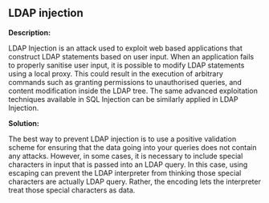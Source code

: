 
LDAP injection
-------

**Description:**

LDAP Injection is an attack used to exploit web based applications that 
construct LDAP statements based on user input. When an application fails to properly 
sanitise user input, it is possible to modify LDAP statements using a local proxy. 
This could result in the execution of arbitrary commands such as granting permissions to 
unauthorised queries, and content modification inside the LDAP tree.
The same advanced exploitation techniques available in SQL Injection can be similarly 
applied in LDAP Injection.



**Solution:**

The best way to prevent LDAP injection is to use a positive validation scheme for ensuring 
that the data going into your queries does not contain any attacks. However, in some cases, 
it is necessary to include special characters in input that is passed into an LDAP query. 
In this case, using escaping can prevent the LDAP interpreter from thinking those special 
characters are actually LDAP query. Rather, the encoding lets the interpreter treat those 
special characters as data.
	